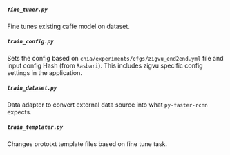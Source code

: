 ##### `fine_tuner.py`

Fine tunes existing caffe model on dataset.

##### `train_config.py`

Sets the config based on `chia/experiments/cfgs/zigvu_end2end.yml` file and input config Hash (from `Rasbari`). This includes zigvu specific config settings in the application.

##### `train_dataset.py`

Data adapter to convert external data source into what `py-faster-rcnn` expects.

##### `train_templater.py`

Changes prototxt template files based on fine tune task.
